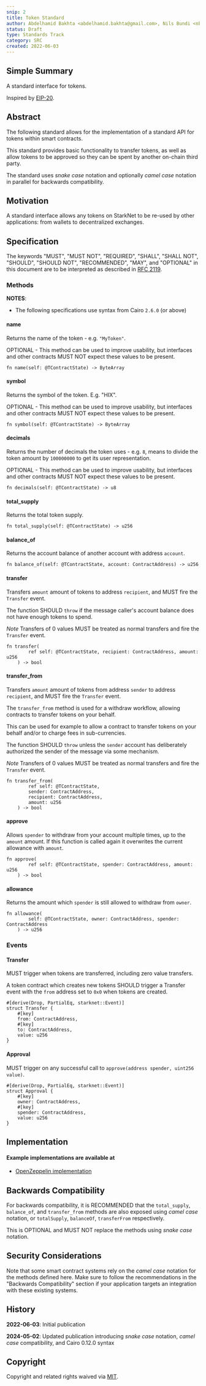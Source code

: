 ```yaml
---
snip: 2
title: Token Standard
author: Abdelhamid Bakhta <abdelhamid.bakhta@gmail.com>, Nils Bundi <nbundi@proton.me>
status: Draft
type: Standards Track
category: SRC
created: 2022-06-03
---
```


## Simple Summary

A standard interface for tokens.

Inspired by [EIP-20](https://eips.ethereum.org/EIPS/eip-20).


## Abstract

The following standard allows for the implementation of a standard API for tokens within smart contracts.

This standard provides basic functionality to transfer tokens, as well as allow tokens to be approved so they can be spent by another on-chain third party.

The standard uses _snake case_ notation and optionally _camel case_ notation in parallel for backwards compatibility.


## Motivation

A standard interface allows any tokens on StarkNet to be re-used by other applications: from wallets to decentralized exchanges.


## Specification

The keywords "MUST", "MUST NOT", "REQUIRED", "SHALL", "SHALL NOT", "SHOULD", "SHOULD NOT", "RECOMMENDED", "MAY", and "OPTIONAL" in this document are to be interpreted as described in [RFC 2119](https://www.ietf.org/rfc/rfc2119.txt).


### Methods

**NOTES**:
 - The following specifications use syntax from Cairo `2.6.0` (or above)


#### name

Returns the name of the token - e.g. `"MyToken"`.

OPTIONAL - This method can be used to improve usability,
but interfaces and other contracts MUST NOT expect these values to be present.

```cairo
fn name(self: @TContractState) -> ByteArray
```


#### symbol

Returns the symbol of the token. E.g. "HIX".

OPTIONAL - This method can be used to improve usability,
but interfaces and other contracts MUST NOT expect these values to be present.

```cairo
fn symbol(self: @TContractState) -> ByteArray
```


#### decimals

Returns the number of decimals the token uses - e.g. `8`, means to divide the token amount by `100000000` to get its user representation.

OPTIONAL - This method can be used to improve usability,
but interfaces and other contracts MUST NOT expect these values to be present.

``` cairo
fn decimals(self: @TContractState) -> u8
```


#### total_supply

Returns the total token supply.

```cairo
fn total_supply(self: @TContractState) -> u256
```


#### balance_of

Returns the account balance of another account with address `account`.

``` cairo
fn balance_of(self: @TContractState, account: ContractAddress) -> u256
```


#### transfer

Transfers `amount` amount of tokens to address `recipient`, and MUST fire the `Transfer` event.

The function SHOULD `throw` if the message caller's account balance does not have enough tokens to spend.

*Note* Transfers of 0 values MUST be treated as normal transfers and fire the `Transfer` event.

``` cairo
fn transfer(
        ref self: @TContractState, recipient: ContractAddress, amount: u256
    ) -> bool
```


#### transfer_from

Transfers `amount` amount of tokens from address `sender` to address `recipient`, and MUST fire the `Transfer` event.

The `transfer_from` method is used for a withdraw workflow, allowing contracts to transfer tokens on your behalf.

This can be used for example to allow a contract to transfer tokens on your behalf and/or to charge fees in sub-currencies.

The function SHOULD `throw` unless the `sender` account has deliberately authorized the sender of the message via some mechanism.

*Note* Transfers of 0 values MUST be treated as normal transfers and fire the `Transfer` event.

``` cairo
fn transfer_from(
        ref self: @TContractState,
        sender: ContractAddress,
        recipient: ContractAddress,
        amount: u256
    ) -> bool
```


#### approve

Allows `spender` to withdraw from your account multiple times, up to the `amount` amount. If this function is called again it overwrites the current allowance with `amount`.

``` cairo
fn approve(
        ref self: @TContractState, spender: ContractAddress, amount: u256
    ) -> bool
```


#### allowance

Returns the amount which `spender` is still allowed to withdraw from `owner`.

``` cairo
fn allowance(
        self: @TContractState, owner: ContractAddress, spender: ContractAddress
    ) -> u256
```


### Events

#### Transfer

MUST trigger when tokens are transferred, including zero value transfers.

A token contract which creates new tokens SHOULD trigger a Transfer event with the `from` address set to `0x0` when tokens are created.

``` cairo
#[derive(Drop, PartialEq, starknet::Event)]
struct Transfer {
    #[key]
    from: ContractAddress,
    #[key]
    to: ContractAddress,
    value: u256
}
```


#### Approval

MUST trigger on any successful call to `approve(address spender, uint256 value)`.

``` cairo
#[derive(Drop, PartialEq, starknet::Event)]
struct Approval {
    #[key]
    owner: ContractAddress,
    #[key]
    spender: ContractAddress,
    value: u256
}
```


## Implementation

#### Example implementations are available at
- [OpenZeppelin implementation](https://github.com/OpenZeppelin/cairo-contracts/blob/main/src/token/erc20/erc20.cairo)


## Backwards Compatibility

For backwards compatibility, it is RECOMMENDED that the `total_supply`, `balance_of`, and `transfer_from` methods are also exposed using _camel case_ notation, or `totalSupply`, `balanceOf`, `transferFrom` respectively.

This is OPTIONAL and MUST NOT replace the methods using _snake case_ notation.


## Security Considerations

Note that some smart contract systems rely on the _camel case_ notation for the methods defined here. Make sure to follow the recommendations in the "Backwards Compatibility" section if your application targets an integration with these existing systems.


## History

__2022-06-03__: Initial publication

__2024-05-02__: Updated publication introducing _snake case_ notation, _camel case_ compatibility, and Cairo 0.12.0 syntax


## Copyright

Copyright and related rights waived via [MIT](../LICENSE).
